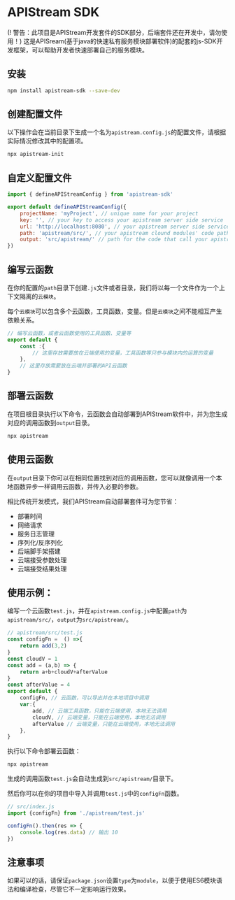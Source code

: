 # APIStream SDK
(! 警告：此项目是APIStream开发套件的SDK部分，后端套件还在开发中，请勿使用！)
这是APISream(基于java的快速私有服务模块部署软件)的配套的js-SDK开发框架，可以帮助开发者快速部署自己的服务模块。

## 安装

``` bash
npm install apistream-sdk --save-dev
```

## 创建配置文件

以下操作会在当前目录下生成一个名为`apistream.config.js`的配置文件，请根据实际情况修改其中的配置项。

``` bash
npx apistream-init
```

## 自定义配置文件

``` js
import { defineAPIStreamConfig } from 'apistream-sdk'

export default defineAPIStreamConfig({
    projectName: 'myProject', // unique name for your project
    key: '', // your key to access your apistream server side service
    url: 'http://localhost:8080', // your apistream server side service url
    path: 'apistream/src/', // your apistream clound modules' code path
    output: 'src/apistream/' // path for the code that call your apistream clound modules
})

```

## 编写云函数

在你的配置的`path`目录下创建`.js`文件或者目录，我们将以每一个文件作为一个上下文隔离的`云模块`。

每个`云模块`可以包含多个云函数，工具函数，变量。但是`云模块`之间不能相互产生依赖关系。

``` js
// 编写云函数，或者云函数使用的工具函数、变量等
export default {
    const :{
        // 这里存放需要放在云端使用的变量，工具函数等只参与模块内的运算的变量
    },
    // 这里存放需要放在云端并部署的API云函数
}
```

## 部署云函数

在项目根目录执行以下命令，云函数会自动部署到APIStream软件中，并为您生成对应的调用函数到`output`目录。

``` bash
npx apistream
```

## 使用云函数

在`output`目录下你可以在相同位置找到对应的调用函数，您可以就像调用一个本地函数异步一样调用云函数，并传入必要的参数。

相比传统开发模式，我们APIStream自动部署套件可为您节省：

- 部署时间
- 网络请求
- 服务日志管理
- 序列化/反序列化
- 后端脚手架搭建
- 云端接受参数处理
- 云端接受结果处理

## 使用示例：

编写一个云函数`test.js`，并在`apistream.config.js`中配置`path`为`apistream/src/`，`output`为`src/apistream/`。

``` js
// apistream/src/test.js
const configFn =  () =>{
    return add(3,2)
}
const cloudV = 1
const add = (a,b) => {
    return a+b+cloudV+afterValue
}
const afterValue = 4
export default {
    configFn, // 云函数，可以导出并在本地项目中调用
    var:{
        add, // 云端工具函数，只能在云端使用，本地无法调用
        cloudV, // 云端变量，只能在云端使用，本地无法调用
        afterValue // 云端变量，只能在云端使用，本地无法调用
    },   
}
```

执行以下命令部署云函数：

``` bash
npx apistream
```

生成的调用函数`test.js`会自动生成到`src/apistream/`目录下。

然后你可以在你的项目中导入并调用`test.js`中的`configFn`函数。

``` js
// src/index.js
import {configFn} from './apistream/test.js'

configFn().then(res => {
    console.log(res.data) // 输出 10
})

```

## 注意事项

如果可以的话，请保证`package.json`设置`type`为`module`，以便于使用ES6模块语法和编译检查，尽管它不一定影响运行效果。
